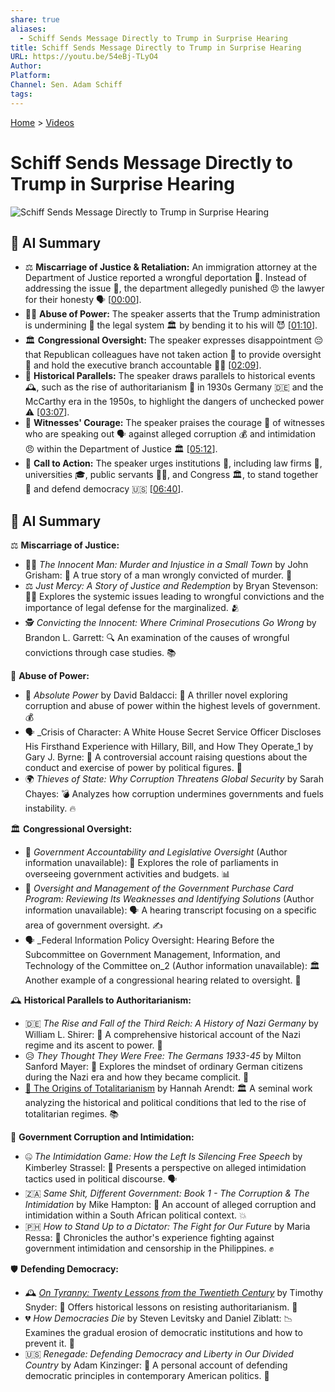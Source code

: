 ```yaml
---
share: true
aliases:
  - Schiff Sends Message Directly to Trump in Surprise Hearing
title: Schiff Sends Message Directly to Trump in Surprise Hearing
URL: https://youtu.be/54eBj-TLyO4
Author: 
Platform: 
Channel: Sen. Adam Schiff
tags: 
---
```

[Home](../index.md) > [Videos](./index.md)  
# Schiff Sends Message Directly to Trump in Surprise Hearing  
![Schiff Sends Message Directly to Trump in Surprise Hearing](https://youtu.be/54eBj-TLyO4)  
  
## 🤖 AI Summary  
- ⚖️ **Miscarriage of Justice & Retaliation:** An immigration attorney at the Department of Justice reported a wrongful deportation 🚫. Instead of addressing the issue 🤔, the department allegedly punished 😠 the lawyer for their honesty 🗣️ \[[00:00](https://youtu.be/54eBj-TLyO4&t=0)].  
- 👨‍⚖️ **Abuse of Power:** The speaker asserts that the Trump administration is undermining 🚧 the legal system 🏛️ by bending it to his will 😈 \[[01:10](https://youtu.be/54eBj-TLyO4&t=70)].  
- 🏛️ **Congressional Oversight:** The speaker expresses disappointment 😔 that Republican colleagues have not taken action 🚫 to provide oversight 👀 and hold the executive branch accountable 🧑‍⚖️ \[[02:09](https://youtu.be/54eBj-TLyO4&t=129)].  
- 📜 **Historical Parallels:** The speaker draws parallels to historical events 🕰️, such as the rise of authoritarianism 👑 in 1930s Germany 🇩🇪 and the McCarthy era in the 1950s, to highlight the dangers of unchecked power ⚠️ \[[03:07](https://youtu.be/54eBj-TLyO4&t=187)].  
- 🦸 **Witnesses' Courage:** The speaker praises the courage 💖 of witnesses who are speaking out 🗣️ against alleged corruption 💰 and intimidation 😠 within the Department of Justice 🏛️ \[[05:12](https://youtu.be/54eBj-TLyO4&t=312)].  
- 📢 **Call to Action:** The speaker urges institutions 🏫, including law firms 🏢, universities 🎓, public servants 🧑‍💼, and Congress 🏛️, to stand together 🤝 and defend democracy 🇺🇸 \[[06:40](https://youtu.be/54eBj-TLyO4&t=400)].  
  
## 🤖 AI Summary  
⚖️ **Miscarriage of Justice:**  
- 👨‍⚖️ _The Innocent Man: Murder and Injustice in a Small Town_ by John Grisham: 📖 A true story of a man wrongly convicted of murder. 🚨  
- ⚖️ _Just Mercy: A Story of Justice and Redemption_ by Bryan Stevenson: ✊🏾 Explores the systemic issues leading to wrongful convictions and the importance of legal defense for the marginalized. 🫂  
- 🕵️ _Convicting the Innocent: Where Criminal Prosecutions Go Wrong_ by Brandon L. Garrett: 🔍 An examination of the causes of wrongful convictions through case studies. 📚  
  
🚨 **Abuse of Power:**  
- 👑 _Absolute Power_ by David Baldacci: 🏢 A thriller novel exploring corruption and abuse of power within the highest levels of government. 💰  
- 🗣️ _Crisis of Character: A White House Secret Service Officer Discloses His Firsthand Experience with Hillary, Bill, and How They Operate_1 by Gary J. Byrne: 🙊 A controversial account raising questions about the conduct and exercise of power by political figures. 🤔  
- 🌍 _Thieves of State: Why Corruption Threatens Global Security_ by Sarah Chayes: 💣 Analyzes how corruption undermines governments and fuels instability. 🔥  
  
🏛️ **Congressional Oversight:**  
- 📝 _Government Accountability and Legislative Oversight_ (Author information unavailable): 🔎 Explores the role of parliaments in overseeing government activities and budgets. 📊  
- 🧾 _Oversight and Management of the Government Purchase Card Program: Reviewing Its Weaknesses and Identifying Solutions_ (Author information unavailable): 🗣️ A hearing transcript focusing on a specific area of government oversight. ✍️  
- 🗣️ _Federal Information Policy Oversight: Hearing Before the Subcommittee on Government Management, Information, and Technology of the Committee on_2 (Author information unavailable): 🏛️ Another example of a congressional hearing related to oversight. 🧐  
  
🕰️ **Historical Parallels to Authoritarianism:**  
- 🇩🇪 _The Rise and Fall of the Third Reich: A History of Nazi Germany_ by William L. Shirer: 📖 A comprehensive historical account of the Nazi regime and its ascent to power. 🚩  
- 😥 _They Thought They Were Free: The Germans 1933-45_ by Milton Sanford Mayer: 🧠 Explores the mindset of ordinary German citizens during the Nazi era and how they became complicit. 👤  
- [👹 The Origins of Totalitarianism](../books/the-origins-of-totalitarianism.md) by Hannah Arendt: 🏛️ A seminal work analyzing the historical and political conditions that led to the rise of totalitarian regimes. 📚  
  
🤫 **Government Corruption and Intimidation:**  
- 🤐 _The Intimidation Game: How the Left Is Silencing Free Speech_ by Kimberley Strassel: 🚫 Presents a perspective on alleged intimidation tactics used in political discourse. 🗣️  
- 🇿🇦 _Same Shit, Different Government: Book 1 - The Corruption & The Intimidation_ by Mike Hampton: 📜 An account of alleged corruption and intimidation within a South African political context. 💥  
- 🇵🇭 _How to Stand Up to a Dictator: The Fight for Our Future_ by Maria Ressa: 🎤 Chronicles the author's experience fighting against government intimidation and censorship in the Philippines. ✊  
  
🛡️ **Defending Democracy:**  
- 🕰️ _[On Tyranny: Twenty Lessons from the Twentieth Century](../books/on-tyranny.md)_ by Timothy Snyder: 📖 Offers historical lessons on resisting authoritarianism. 💪  
- 💔 _How Democracies Die_ by Steven Levitsky and Daniel Ziblatt: 📉 Examines the gradual erosion of democratic institutions and how to prevent it. 🚧  
- 🇺🇸 _Renegade: Defending Democracy and Liberty in Our Divided Country_ by Adam Kinzinger: 🗽 A personal account of defending democratic principles in contemporary American politics. 🤝  
